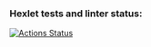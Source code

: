 ### Hexlet tests and linter status:
[![Actions Status](https://github.com/Ludmila1990/layout-designer-project-lvl1/workflows/hexlet-check/badge.svg)](https://github.com/Ludmila1990/layout-designer-project-lvl1/actions)